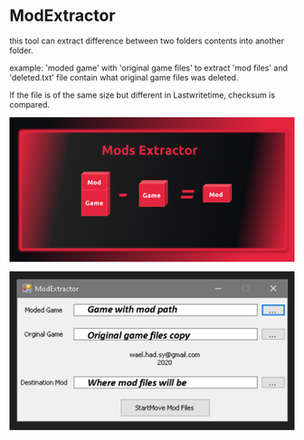 # ModExtractor
this tool can extract difference between two folders contents into another folder.

example:
'moded game' with 'original game files' to extract 'mod files' and 'deleted.txt' file contain what original game files was deleted.

If the file is of the same size but different in Lastwritetime, checksum is compared.


![alt text](https://github.com/tecno14/ModExtractor/blob/master/p1.png?raw=true)

![alt text](https://github.com/tecno14/ModExtractor/blob/master/p2.png?raw=true)
